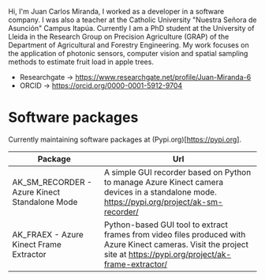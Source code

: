 Hi, I'm Juan Carlos Miranda, I worked as a developer in a software company. I was also a teacher at the Catholic
University "Nuestra Señora de Asunción" Campus Itapúa. Currently I am a PhD student at the University of Lleida in the
Research Group on Precision Agriculture (GRAP) of the Department of Agricultural and Forestry Engineering. My work
focuses on the application of photonic sensors, computer vision and spatial sampling methods to estimate fruit load in
apple trees.

* Researchgate -> https://www.researchgate.net/profile/Juan-Miranda-6
* ORCID -> https://orcid.org/0000-0001-5912-9704

# Software packages

Currently maintaining software packages at (Pypi.org)[https://pypi.org].

| Package                   | Url            |
|---------------------------|-------------------------|
| AK_SM_RECORDER - Azure Kinect Standalone Mode | A simple GUI recorder based on Python to manage Azure Kinect camera devices in a standalone mode. https://pypi.org/project/ak-sm-recorder/ |
| AK_FRAEX - Azure Kinect Frame Extractor | Python-based GUI tool to extract frames from video files produced with Azure Kinect cameras. Visit the project site at https://pypi.org/project/ak-frame-extractor/ |